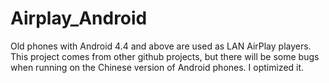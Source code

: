 # Airplay_Android
Old phones with Android 4.4 and above are used as LAN AirPlay players. This project comes from other github projects, but there will be some bugs when running on the Chinese version of Android phones. I optimized it.
